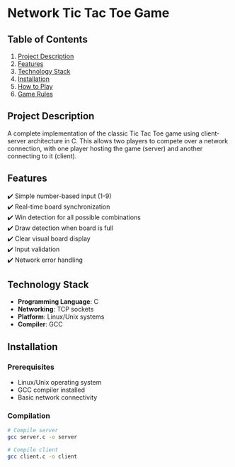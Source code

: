 # Network Tic Tac Toe Game

## Table of Contents
1. [Project Description](#project-description)
2. [Features](#features)
3. [Technology Stack](#technology-stack)
4. [Installation](#installation)
5. [How to Play](#how-to-play)
6. [Game Rules](#game-rules)


## Project Description
A complete implementation of the classic Tic Tac Toe game using client-server architecture in C. This allows two players to compete over a network connection, with one player hosting the game (server) and another connecting to it (client).

## Features
✔️ Simple number-based input (1-9)  
✔️ Real-time board synchronization  
✔️ Win detection for all possible combinations  
✔️ Draw detection when board is full  
✔️ Clear visual board display  
✔️ Input validation  
✔️ Network error handling  

## Technology Stack
- **Programming Language**: C
- **Networking**: TCP sockets
- **Platform**: Linux/Unix systems
- **Compiler**: GCC

## Installation

### Prerequisites
- Linux/Unix operating system
- GCC compiler installed
- Basic network connectivity

### Compilation
```bash
# Compile server
gcc server.c -o server

# Compile client
gcc client.c -o client
